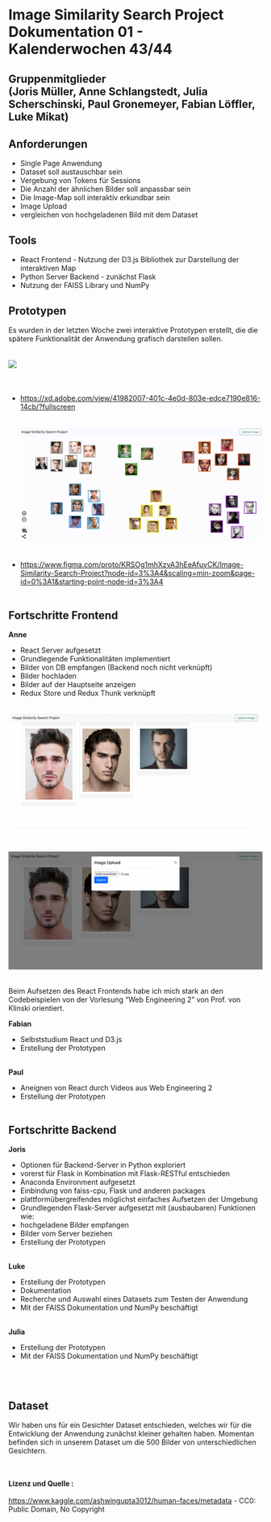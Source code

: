 <h1>Image Similarity Search Project Dokumentation 01 - Kalenderwochen 43/44</h1>
<h2>Gruppenmitglieder<br>(Joris Müller, Anne Schlangstedt, Julia Scherschinski, Paul Gronemeyer, Fabian Löffler, Luke Mikat)</h2>

<h2>Anforderungen</h2>

- Single Page Anwendung
- Dataset soll austauschbar sein
- Vergebung von Tokens für Sessions
- Die Anzahl der ähnlichen Bilder soll anpassbar sein
- Die Image-Map soll interaktiv erkundbar sein
- Image Upload
- vergleichen von hochgeladenen Bild mit dem Dataset

<h2>Tools</h2>

- React Frontend - Nutzung der D3.js Bibliothek zur Darstellung der interaktiven Map
- Python Server Backend - zunächst Flask
- Nutzung der FAISS Library und NumPy

<h2>Prototypen</h2>

Es wurden in der letzten Woche zwei interaktive Prototypen erstellt, die die spätere Funktionalität der Anwendung grafisch darstellen sollen.<br><br><br>
![](./images/adobe-prototype.gif)<br><br><br>
- <https://xd.adobe.com/view/41982007-401c-4e0d-803e-edce7190e816-14cb/?fullscreen><br><br><br>
![](./images/figma-prototype.gif)<br><br><br>   
- <https://www.figma.com/proto/KRSOg1mhXzvA3hEeAfuyCK/Image-Similarity-Search-Project?node-id=3%3A4&scaling=min-zoom&page-id=0%3A1&starting-point-node-id=3%3A4><br><br>

<h2>Fortschritte Frontend</h2>

<b>Anne</b><br>
- React Server aufgesetzt
- Grundlegende Funktionalitäten implementiert
- Bilder von DB empfangen (Backend noch nicht verknüpft)
- Bilder hochladen
- Bilder auf der Hauptseite anzeigen
- Redux Store und Redux Thunk verknüpft
<br><br>

![](./images/frontend_01.png)<br><br><br>
![](./images/frontend_02.png)<br><br>

Beim Aufsetzen des React Frontends habe ich mich stark an den Codebeispielen von der Vorlesung “Web Engineering 2” von Prof. von Klinski orientiert. 
<br>

<b>Fabian</b> 
- Selbststudium React und D3.js
- Erstellung der Prototypen
<br><br>

<b>Paul</b> 
- Aneignen von React durch Videos aus Web Engineering 2
- Erstellung der Prototypen
<br><br>

<h2>Fortschritte Backend</h2>

<b>Joris</b>
- Optionen für Backend-Server in Python exploriert
- vorerst für Flask in Kombination mit Flask-RESTful entschieden
- Anaconda Environment aufgesetzt
- Einbindung von faiss-cpu, Flask und anderen packages
- plattformübergreifendes möglichst einfaches Aufsetzen der Umgebung
- Grundlegenden Flask-Server aufgesetzt mit (ausbaubaren) Funktionen wie:
- hochgeladene Bilder empfangen
- Bilder vom Server beziehen
- Erstellung der Prototypen
<br><br>

<b>Luke</b> 
- Erstellung der Prototypen
- Dokumentation
- Recherche und Auswahl eines Datasets zum Testen der Anwendung
- Mit der FAISS Dokumentation und NumPy beschäftigt 
<br><br>

<b>Julia</b> 
- Erstellung der Prototypen
- Mit der FAISS Dokumentation und NumPy beschäftigt 
<br>
<br>


<h2>Dataset</h2>
Wir haben uns für ein Gesichter Dataset entschieden, welches wir für die Entwicklung der Anwendung zunächst kleiner gehalten haben. Momentan befinden sich in unserem Dataset um die 500 Bilder von unterschiedlichen Gesichtern.

<br><br>
<b>Lizenz und Quelle :</b>
<br><br>
<https://www.kaggle.com/ashwingupta3012/human-faces/metadata> - CC0: Public Domain, No Copyright
<br>
<br>
